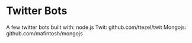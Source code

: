 Twitter Bots
===========


A few twitter bots built with:
node.js
Twit: github.com/ttezel/twit
Mongojs: github.com/mafintosh/mongojs
